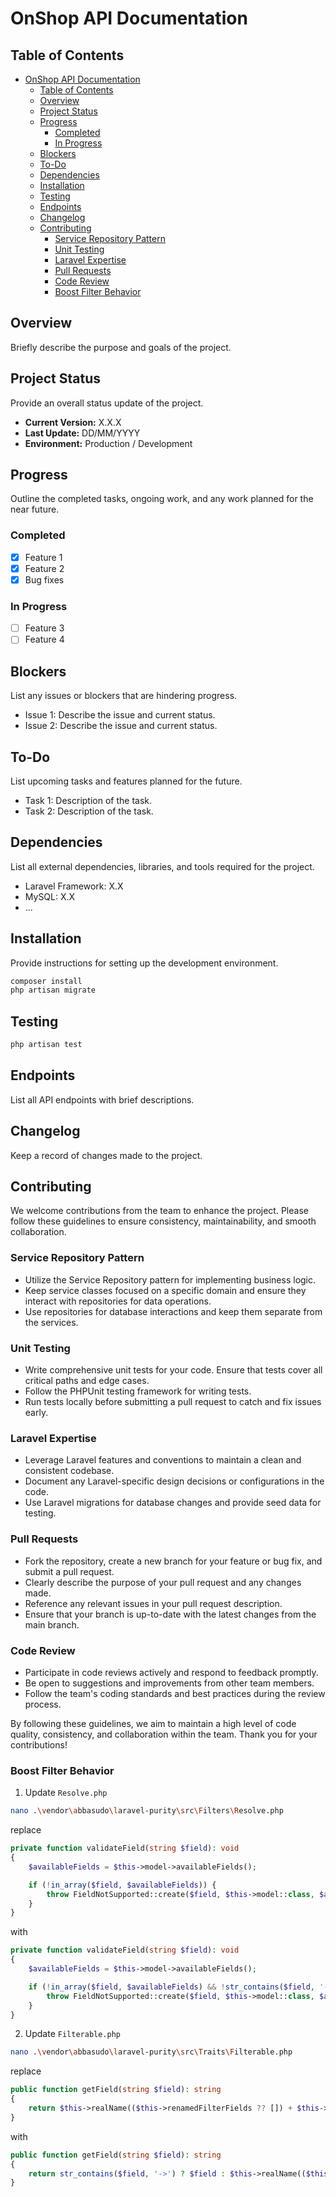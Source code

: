 # OnShop API Documentation

## Table of Contents

- [OnShop API Documentation](#onshop-api-documentation)
  - [Table of Contents](#table-of-contents)
  - [Overview](#overview)
  - [Project Status](#project-status)
  - [Progress](#progress)
    - [Completed](#completed)
    - [In Progress](#in-progress)
  - [Blockers](#blockers)
  - [To-Do](#to-do)
  - [Dependencies](#dependencies)
  - [Installation](#installation)
  - [Testing](#testing)
  - [Endpoints](#endpoints)
  - [Changelog](#changelog)
  - [Contributing](#contributing)
    - [Service Repository Pattern](#service-repository-pattern)
    - [Unit Testing](#unit-testing)
    - [Laravel Expertise](#laravel-expertise)
    - [Pull Requests](#pull-requests)
    - [Code Review](#code-review)
    - [Boost Filter Behavior](#boost-filter-behavior)

## Overview

Briefly describe the purpose and goals of the project.

## Project Status

Provide an overall status update of the project.

- **Current Version:** X.X.X
- **Last Update:** DD/MM/YYYY
- **Environment:** Production / Development

## Progress
Outline the completed tasks, ongoing work, and any work planned for the near future.

### Completed

- [x] Feature 1
- [x] Feature 2
- [x] Bug fixes

### In Progress

- [ ] Feature 3
- [ ] Feature 4

## Blockers

List any issues or blockers that are hindering progress.

- Issue 1: Describe the issue and current status.
- Issue 2: Describe the issue and current status.

## To-Do

List upcoming tasks and features planned for the future.

- Task 1: Description of the task.
- Task 2: Description of the task.

## Dependencies

List all external dependencies, libraries, and tools required for the project.

- Laravel Framework: X.X
- MySQL: X.X
- ...

## Installation

Provide instructions for setting up the development environment.

```bash
composer install
php artisan migrate
```

## Testing

```bash
php artisan test
```

## Endpoints

List all API endpoints with brief descriptions.

<!-- - `GET /api/endpoint1`: Description of the endpoint. -->
<!-- - `POST /api/endpoint2`: Description of the endpoint. -->

## Changelog

Keep a record of changes made to the project.

## Contributing

We welcome contributions from the team to enhance the project. Please follow these guidelines to ensure consistency, maintainability, and smooth collaboration.

### Service Repository Pattern

- Utilize the Service Repository pattern for implementing business logic.
- Keep service classes focused on a specific domain and ensure they interact with repositories for data operations.
- Use repositories for database interactions and keep them separate from the services.

### Unit Testing

- Write comprehensive unit tests for your code. Ensure that tests cover all critical paths and edge cases.
- Follow the PHPUnit testing framework for writing tests.
- Run tests locally before submitting a pull request to catch and fix issues early.

### Laravel Expertise

- Leverage Laravel features and conventions to maintain a clean and consistent codebase.
- Document any Laravel-specific design decisions or configurations in the code.
- Use Laravel migrations for database changes and provide seed data for testing.

### Pull Requests

- Fork the repository, create a new branch for your feature or bug fix, and submit a pull request.
- Clearly describe the purpose of your pull request and any changes made.
- Reference any relevant issues in your pull request description.
- Ensure that your branch is up-to-date with the latest changes from the main branch.

### Code Review

- Participate in code reviews actively and respond to feedback promptly.
- Be open to suggestions and improvements from other team members.
- Follow the team's coding standards and best practices during the review process.

By following these guidelines, we aim to maintain a high level of code quality, consistency, and collaboration within the team. Thank you for your contributions!

### Boost Filter Behavior

1. Update ```Resolve.php```
```bash
nano .\vendor\abbasudo\laravel-purity\src\Filters\Resolve.php
```

replace 

```php
private function validateField(string $field): void
{
    $availableFields = $this->model->availableFields();

    if (!in_array($field, $availableFields)) {
        throw FieldNotSupported::create($field, $this->model::class, $availableFields);
    }
}
```

with 

```php
private function validateField(string $field): void
{
    $availableFields = $this->model->availableFields();

    if (!in_array($field, $availableFields) && !str_contains($field, '->')) {
        throw FieldNotSupported::create($field, $this->model::class, $availableFields);
    }
}
```

2. Update ```Filterable.php```

```bash
nano .\vendor\abbasudo\laravel-purity\src\Traits\Filterable.php
```

replace 
```php
public function getField(string $field): string
{
    return $this->realName(($this->renamedFilterFields ?? []) + $this->availableFields(), $field);
}
```

with 

```php
public function getField(string $field): string
{
    return str_contains($field, '->') ? $field : $this->realName(($this->renamedFilterFields ?? []) + $this->availableFields(), $field);
}
```
